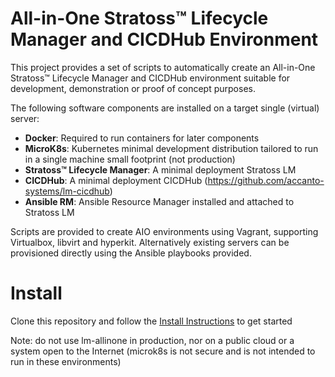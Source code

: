# All-in-One Stratoss&trade; Lifecycle Manager and CICDHub Environment

This project provides a set of scripts to automatically create an All-in-One Stratoss&trade; Lifecycle Manager and CICDHub environment suitable for development, demonstration or proof of concept purposes.

The following software components are installed on a target single (virtual) server:

- **Docker**: Required to run containers for later components
- **MicroK8s**: Kubernetes minimal development distribution tailored to run in a single machine small footprint (not production)
- **Stratoss&trade; Lifecycle Manager**: A minimal deployment Stratoss LM
- **CICDHub**: A minimal deployment CICDHub (https://github.com/accanto-systems/lm-cicdhub)
- **Ansible RM**: Ansible Resource Manager installed and attached to Stratoss LM

Scripts are provided to create AIO environments using Vagrant, supporting Virtualbox, libvirt and hyperkit. Alternatively existing servers can be provisioned directly using the Ansible playbooks provided.

# Install

Clone this repository and follow the [Install Instructions](./docs/install_instructions.md) to get started

Note: do not use lm-allinone in production, nor on a public cloud or a system open to the Internet (microk8s is not secure and is not intended to run in these environments)
